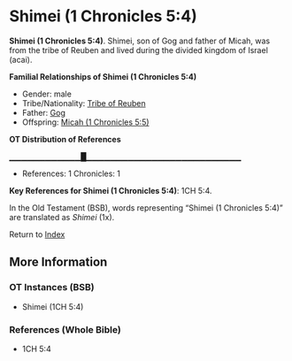 # Shimei (1 Chronicles 5:4)
**Shimei (1 Chronicles 5:4)**. 
Shimei, son of Gog and father of Micah, was from the tribe of Reuben and lived during the divided kingdom of Israel (acai). 




**Familial Relationships of Shimei (1 Chronicles 5:4)**


* Gender: male
* Tribe/Nationality: [Tribe of Reuben](../../../groups/md/acai/Reuben.md)
* Father: [Gog](Gog.md)
* Offspring: [Micah (1 Chronicles 5:5)](Micah.4.md)


**OT Distribution of References**

▁▁▁▁▁▁▁▁▁▁▁▁█▁▁▁▁▁▁▁▁▁▁▁▁▁▁▁▁▁▁▁▁▁▁▁▁▁▁
* References: 1 Chronicles: 1



**Key References for Shimei (1 Chronicles 5:4)**: 
1CH 5:4. 


In the Old Testament (BSB), words representing “Shimei (1 Chronicles 5:4)” are translated as 
*Shimei* (1x). 




Return to [Index](00-Index.md)

## More Information

### OT Instances (BSB)

* Shimei (1CH 5:4)



### References (Whole Bible)

* 1CH 5:4



